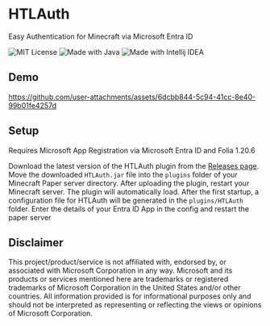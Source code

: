 # HTLAuth

Easy Authentication for Minecraft via Microsoft Entra ID


![MIT License](https://img.shields.io/badge/License-AGPL3-green.svg)
![Made with Java](https://img.shields.io/badge/Made_with-Java-orange?style=flat&logo=openjdk)
![Made with Intellij IDEA](https://img.shields.io/badge/Made_with-IntelliJ_IDEA-red?style=flat&logo=intellij-idea)

## Demo

https://github.com/user-attachments/assets/6dcbb844-5c94-41cc-8e40-99b01fe4257d

## Setup
Requires Microsoft App Registration via Microsoft Entra ID and Folia 1.20.6

  Download the latest version of the HTLAuth plugin from the [Releases page](https://github.com/TheTwoBoom/HTL_auth/releases).
  Move the downloaded `HTLAuth.jar` file into the `plugins` folder of your Minecraft Paper server directory.
  After uploading the plugin, restart your Minecraft server. The plugin will automatically load.
  After the first startup, a configuration file for HTLAuth will be generated in the `plugins/HTLAuth` folder.
  Enter the details of your Entra ID App in the config and restart the paper server

## Disclaimer
This project/product/service is not affiliated with, endorsed by, or associated with Microsoft Corporation in any way. Microsoft and its products or services mentioned here are trademarks or registered trademarks of Microsoft Corporation in the United States and/or other countries. All information provided is for informational purposes only and should not be interpreted as representing or reflecting the views or opinions of Microsoft Corporation.
